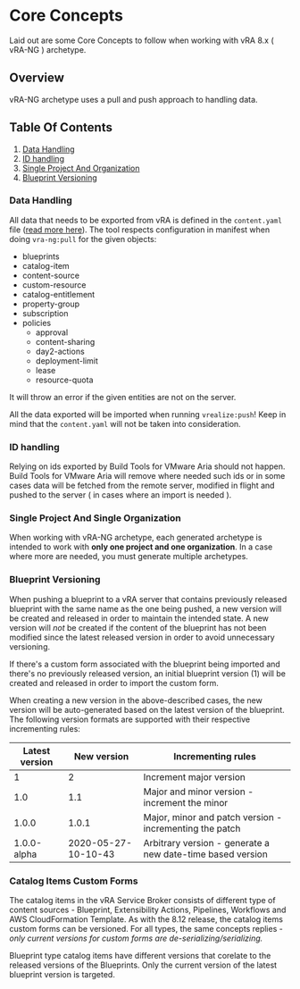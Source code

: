 # Core Concepts

Laid out are some Core Concepts to follow when working with vRA 8.x ( vRA-NG ) archetype.

## Overview

vRA-NG archetype uses a pull and push approach to handling data.

## Table Of Contents

1. [Data Handling](#data-handling)
2. [ID handling](#id-handling)
3. [Single Project And Organization](#single-project-and-single-organization)
4. [Blueprint Versioning](#blueprint-versioning)

### Data Handling

All data that needs to be exported from vRA is defined in the `content.yaml` file ([read more here](Content.md)). The tool respects configuration in manifest when doing `vra-ng:pull` for the given objects:

- blueprints
- catalog-item
- content-source
- custom-resource
- catalog-entitlement
- property-group
- subscription
- policies
  - approval
  - content-sharing
  - day2-actions
  - deployment-limit
  - lease
  - resource-quota

It will throw an error if the given entities are not on the server.

All the data exported will be imported when running `vrealize:push`! Keep in mind that the `content.yaml` will not be taken into consideration.

### ID handling

Relying on ids exported by Build Tools for VMware Aria should not happen. Build Tools for VMware Aria will remove where needed such ids or in some cases data will be fetched from the remote server, modified in flight and pushed to the server ( in cases where an import is needed ).

### Single Project And Single Organization

When working with vRA-NG archetype, each generated archetype is intended to work with **only one project and one organization**. In a case where more are needed, you must generate multiple archetypes.

### Blueprint Versioning

When pushing a blueprint to a vRA server that contains previously released blueprint with the same name as the one being pushed, a new version will be created and released in order to maintain the intended state. A new version will  *not* be created if the content of the blueprint has not been modified since the latest released version in order to avoid unnecessary versioning.

If there's a custom form associated with the blueprint being imported and there's no previously released version, an initial blueprint version (1) will be created and released in order to import the custom form.

When creating a new version in the above-described cases, the new version will be auto-generated based on the latest version of the blueprint. The following version formats are supported with their respective incrementing rules:

| Latest version | New version         | Incrementing rules                                         |
|----------------|---------------------|------------------------------------------------------------|
| 1              | 2                   | Increment major version                                    |
| 1.0            | 1.1                 | Major and minor version - increment the minor              |
| 1.0.0          | 1.0.1               | Major, minor and patch version - incrementing the patch    |
| 1.0.0-alpha    | 2020-05-27-10-10-43 | Arbitrary version - generate a new date-time based version |

### Catalog Items Custom Forms

The catalog items in the vRA Service Broker consists of different type of content sources - Blueprint, Extensibility Actions, Pipelines, Workflows and AWS CloudFormation Template. As with the 8.12 release, the catalog items custom forms can be versioned. For all types, the same concepts replies - *only current versions for custom forms are de-serializing/serializing.*

Blueprint type catalog items have different versions that corelate to the released versions of the Blueprints. Only the current version of the latest blueprint version is targeted.

[//]: # (Optional Section)
[//]: # (## Previous:)

[//]: # (Optional Section)
[//]: # (## Next:)
